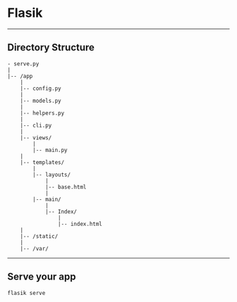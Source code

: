 # Flasik


---

## Directory Structure

    - serve.py
    |
    |-- /app
        |
        |-- config.py
        |
        |-- models.py  
        |
        |-- helpers.py
        |
        |-- cli.py
        |
        |-- views/
            |
            |-- main.py
        |
        |-- templates/
            |
            |-- layouts/
                |
                |-- base.html
                |
            |-- main/
                |
                |-- Index/
                    |
                    |-- index.html
        |
        |-- /static/
        |
        |-- /var/

---

## Serve your app

    flasik serve

